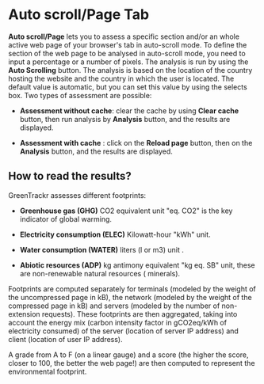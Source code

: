 # **Auto scroll/Page Tab** 

**Auto scroll/Page** lets you to assess a specific section and/or an whole active web page of your browser's tab in auto-scroll mode. To define the section of the web page to be analysed in auto-scroll mode, you need to input a percentage or a number of pixels. The analysis is run by using the **Auto Scrolling** button. The analysis is based on the location of the country hosting the website and the country in which the user is located. The default value is automatic, but you can set this value by using the selects box. Two types of assessment are possible: 

- **Assessment without cache**: clear the cache by using **Clear cache** button, then run analysis by **Analysis** button, and the results are displayed.

- **Assessment with cache** : click on the **Reload page** button, then on the **Analysis** button, and the results are displayed.

## How to read the results?

GreenTrackr assesses different footprints:

- **Greenhouse gas (GHG)** CO2 equivalent unit "eq. CO2" is the key indicator of global warming. 

- **Electricity consumption (ELEC)** Kilowatt-hour "kWh" unit.

- **Water consumption (WATER)** liters (l or m3) unit . 

- **Abiotic resources (ADP)** kg antimony equivalent "kg eq. SB" unit, these are non-renewable natural resources ( minerals).  

Footprints are computed separately for terminals (modeled by the weight of the uncompressed page in kB), the network (modeled by the weight of the compressed page in kB) and servers (modeled by the number of non-extension requests). These footprints are then aggregated, taking into account the energy mix (carbon intensity factor in gCO2eq/kWh of electricity consumed) of the server (location of server IP address) and client (location of user IP address).

A grade from A to F (on a linear gauge) and a score (the higher the score, closer to 100, the better the web page!) are then computed to represent the environmental footprint.


